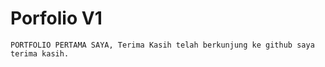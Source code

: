 # Porfolio V1

`PORTFOLIO PERTAMA SAYA, Terima Kasih telah berkunjung ke github saya terima kasih.`
